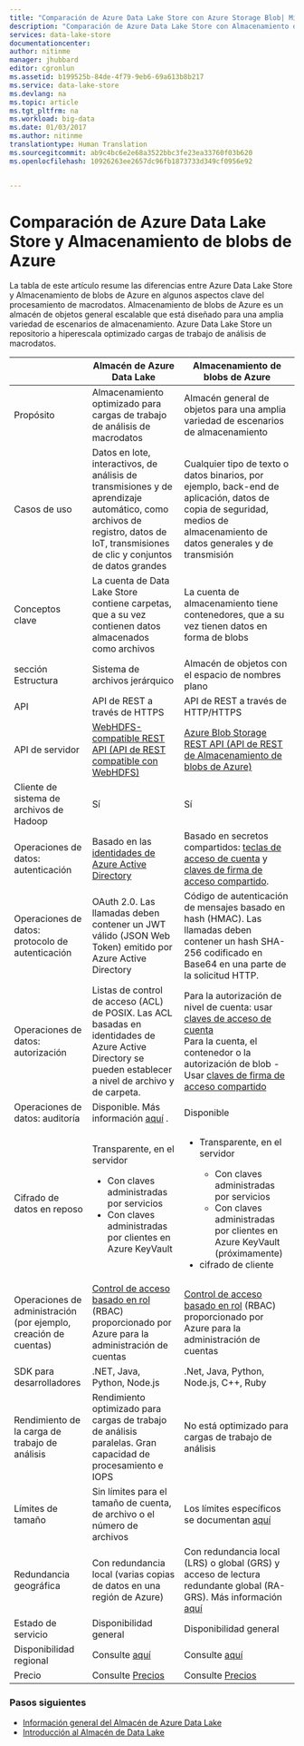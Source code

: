 ```yaml
---
title: "Comparación de Azure Data Lake Store con Azure Storage Blob| Microsoft Docs"
description: "Comparación de Azure Data Lake Store con Almacenamiento de blobs de Azure"
services: data-lake-store
documentationcenter: 
author: nitinme
manager: jhubbard
editor: cgronlun
ms.assetid: b199525b-84de-4f79-9eb6-69a613b8b217
ms.service: data-lake-store
ms.devlang: na
ms.topic: article
ms.tgt_pltfrm: na
ms.workload: big-data
ms.date: 01/03/2017
ms.author: nitinme
translationtype: Human Translation
ms.sourcegitcommit: ab9c4bc6e2e68a3522bbc3fe23ea33760f03b620
ms.openlocfilehash: 10926263ee2657dc96fb1873733d349cf0956e92


---
```

# <a name="comparing-azure-data-lake-store-and-azure-blob-storage"></a>Comparación de Azure Data Lake Store y Almacenamiento de blobs de Azure
La tabla de este artículo resume las diferencias entre Azure Data Lake Store y Almacenamiento de blobs de Azure en algunos aspectos clave del procesamiento de macrodatos. Almacenamiento de blobs de Azure es un almacén de objetos general escalable que está diseñado para una amplia variedad de escenarios de almacenamiento. Azure Data Lake Store un repositorio a hiperescala optimizado cargas de trabajo de análisis de macrodatos.

|  | Almacén de Azure Data Lake | Almacenamiento de blobs de Azure |
| --- | --- | --- |
| Propósito |Almacenamiento optimizado para cargas de trabajo de análisis de macrodatos |Almacén general de objetos para una amplia variedad de escenarios de almacenamiento |
| Casos de uso |Datos en lote, interactivos, de análisis de transmisiones y de aprendizaje automático, como archivos de registro, datos de IoT, transmisiones de clic y conjuntos de datos grandes |Cualquier tipo de texto o datos binarios, por ejemplo, back-end de aplicación, datos de copia de seguridad, medios de almacenamiento de datos generales y de transmisión |
| Conceptos clave |La cuenta de Data Lake Store contiene carpetas, que a su vez contienen datos almacenados como archivos |La cuenta de almacenamiento tiene contenedores, que a su vez tienen datos en forma de blobs |
| sección Estructura |Sistema de archivos jerárquico |Almacén de objetos con el espacio de nombres plano |
| API |API de REST a través de HTTPS |API de REST a través de HTTP/HTTPS |
| API de servidor |[WebHDFS-compatible REST API (API de REST compatible con WebHDFS)](https://msdn.microsoft.com/library/azure/mt693424.aspx) |[Azure Blob Storage REST API (API de REST de Almacenamiento de blobs de Azure)](https://msdn.microsoft.com/library/azure/dd135733.aspx) |
| Cliente de sistema de archivos de Hadoop |Sí |Sí |
| Operaciones de datos: autenticación |Basado en las [identidades de Azure Active Directory](../active-directory/active-directory-authentication-scenarios.md) |Basado en secretos compartidos: [teclas de acceso de cuenta](../storage/storage-create-storage-account.md#manage-your-storage-account) y [claves de firma de acceso compartido](../storage/storage-dotnet-shared-access-signature-part-1.md). |
| Operaciones de datos: protocolo de autenticación |OAuth 2.0. Las llamadas deben contener un JWT válido (JSON Web Token) emitido por Azure Active Directory |Código de autenticación de mensajes basado en hash (HMAC). Las llamadas deben contener un hash SHA-256 codificado en Base64 en una parte de la solicitud HTTP. |
| Operaciones de datos: autorización |Listas de control de acceso (ACL) de POSIX.  Las ACL basadas en identidades de Azure Active Directory se pueden establecer a nivel de archivo y de carpeta. |Para la autorización de nivel de cuenta: usar [claves de acceso de cuenta](../storage/storage-create-storage-account.md#manage-your-storage-account)<br>Para la cuenta, el contenedor o la autorización de blob - Usar [claves de firma de acceso compartido](../storage/storage-dotnet-shared-access-signature-part-1.md) |
| Operaciones de datos: auditoría |Disponible. Más información [aquí](data-lake-store-diagnostic-logs.md) . |Disponible |
| Cifrado de datos en reposo |Transparente, en el servidor <ul><li>Con claves administradas por servicios</li><li>Con claves administradas por clientes en Azure KeyVault</li></ul> |<ul><li>Transparente, en el servidor</li> <ul><li>Con claves administradas por servicios</li><li>Con claves administradas por clientes en Azure KeyVault (próximamente)</li></ul><li>cifrado de cliente</li></ul> |
| Operaciones de administración (por ejemplo, creación de cuentas) |[Control de acceso basado en rol](../active-directory/role-based-access-control-what-is.md) (RBAC) proporcionado por Azure para la administración de cuentas |[Control de acceso basado en rol](../active-directory/role-based-access-control-what-is.md) (RBAC) proporcionado por Azure para la administración de cuentas |
| SDK para desarrolladores |.NET, Java, Python, Node.js |.Net, Java, Python, Node.js, C++, Ruby |
| Rendimiento de la carga de trabajo de análisis |Rendimiento optimizado para cargas de trabajo de análisis paralelas. Gran capacidad de procesamiento e IOPS |No está optimizado para cargas de trabajo de análisis |
| Límites de tamaño |Sin límites para el tamaño de cuenta, de archivo o el número de archivos |Los límites específicos se documentan [aquí](../azure-subscription-service-limits.md#storage-limits) |
| Redundancia geográfica |Con redundancia local (varias copias de datos en una región de Azure) |Con redundancia local (LRS) o global (GRS) y acceso de lectura redundante global (RA-GRS). Más información [aquí](../storage/storage-redundancy.md) |
| Estado de servicio |Disponibilidad general |Disponibilidad general |
| Disponibilidad regional |Consulte [aquí](https://azure.microsoft.com/regions/#services) |Consulte [aquí](https://azure.microsoft.com/regions/#services) |
| Precio |Consulte [Precios](https://azure.microsoft.com/pricing/details/data-lake-store/) |Consulte [Precios](https://azure.microsoft.com/pricing/details/storage/) |

### <a name="next-steps"></a>Pasos siguientes
* [Información general del Almacén de Azure Data Lake](data-lake-store-overview.md)
* [Introducción al Almacén de Data Lake](data-lake-store-get-started-portal.md)




<!--HONumber=Jan17_HO1-->


